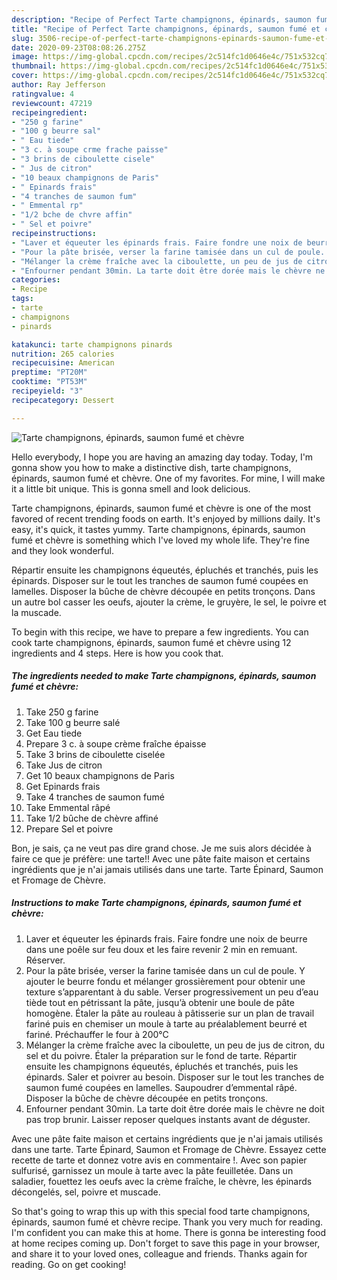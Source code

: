 ```yaml
---
description: "Recipe of Perfect Tarte champignons, épinards, saumon fumé et chèvre"
title: "Recipe of Perfect Tarte champignons, épinards, saumon fumé et chèvre"
slug: 3506-recipe-of-perfect-tarte-champignons-epinards-saumon-fume-et-chevre
date: 2020-09-23T08:08:26.275Z
image: https://img-global.cpcdn.com/recipes/2c514fc1d0646e4c/751x532cq70/tarte-champignons-epinards-saumon-fume-et-chevre-photo-principale-de-la-recette.jpg
thumbnail: https://img-global.cpcdn.com/recipes/2c514fc1d0646e4c/751x532cq70/tarte-champignons-epinards-saumon-fume-et-chevre-photo-principale-de-la-recette.jpg
cover: https://img-global.cpcdn.com/recipes/2c514fc1d0646e4c/751x532cq70/tarte-champignons-epinards-saumon-fume-et-chevre-photo-principale-de-la-recette.jpg
author: Ray Jefferson
ratingvalue: 4
reviewcount: 47219
recipeingredient:
- "250 g farine"
- "100 g beurre sal"
- " Eau tiede"
- "3 c. à soupe crme frache paisse"
- "3 brins de ciboulette cisele"
- " Jus de citron"
- "10 beaux champignons de Paris"
- " Epinards frais"
- "4 tranches de saumon fum"
- " Emmental rp"
- "1/2 bche de chvre affin"
- " Sel et poivre"
recipeinstructions:
- "Laver et équeuter les épinards frais. Faire fondre une noix de beurre dans une poêle sur feu doux et les faire revenir 2 min en remuant. Réserver."
- "Pour la pâte brisée, verser la farine tamisée dans un cul de poule. Y ajouter le beurre fondu et mélanger grossièrement pour obtenir une texture s’apparentant à du sable. Verser progressivement un peu d’eau tiède tout en pétrissant la pâte, jusqu’à obtenir une boule de pâte homogène. Étaler la pâte au rouleau à pâtisserie sur un plan de travail fariné puis en chemiser un moule à tarte au préalablement beurré et fariné. Préchauffer le four à 200°C"
- "Mélanger la crème fraîche avec la ciboulette, un peu de jus de citron, du sel et du poivre. Étaler la préparation sur le fond de tarte. Répartir ensuite les champignons équeutés, épluchés et tranchés, puis les épinards. Saler et poivrer au besoin. Disposer sur le tout les tranches de saumon fumé coupées en lamelles. Saupoudrer d’emmental râpé. Disposer la bûche de chèvre découpée en petits tronçons."
- "Enfourner pendant 30min. La tarte doit être dorée mais le chèvre ne doit pas trop brunir. Laisser reposer quelques instants avant de déguster."
categories:
- Recipe
tags:
- tarte
- champignons
- pinards

katakunci: tarte champignons pinards 
nutrition: 265 calories
recipecuisine: American
preptime: "PT20M"
cooktime: "PT53M"
recipeyield: "3"
recipecategory: Dessert

---
```



![Tarte champignons, épinards, saumon fumé et chèvre](https://img-global.cpcdn.com/recipes/2c514fc1d0646e4c/751x532cq70/tarte-champignons-epinards-saumon-fume-et-chevre-photo-principale-de-la-recette.jpg)

Hello everybody, I hope you are having an amazing day today. Today, I'm gonna show you how to make a distinctive dish, tarte champignons, épinards, saumon fumé et chèvre. One of my favorites. For mine, I will make it a little bit unique. This is gonna smell and look delicious.

Tarte champignons, épinards, saumon fumé et chèvre is one of the most favored of recent trending foods on earth. It's enjoyed by millions daily. It's easy, it's quick, it tastes yummy. Tarte champignons, épinards, saumon fumé et chèvre is something which I've loved my whole life. They're fine and they look wonderful.

Répartir ensuite les champignons équeutés, épluchés et tranchés, puis les épinards. Disposer sur le tout les tranches de saumon fumé coupées en lamelles. Disposer la bûche de chèvre découpée en petits tronçons. Dans un autre bol casser les oeufs, ajouter la crème, le gruyère, le sel, le poivre et la muscade.


To begin with this recipe, we have to prepare a few ingredients. You can cook tarte champignons, épinards, saumon fumé et chèvre using 12 ingredients and 4 steps. Here is how you cook that.

<!--inarticleads1-->

##### The ingredients needed to make Tarte champignons, épinards, saumon fumé et chèvre:

1. Take 250 g farine
1. Take 100 g beurre salé
1. Get  Eau tiede
1. Prepare 3 c. à soupe crème fraîche épaisse
1. Take 3 brins de ciboulette ciselée
1. Take  Jus de citron
1. Get 10 beaux champignons de Paris
1. Get  Epinards frais
1. Take 4 tranches de saumon fumé
1. Take  Emmental râpé
1. Take 1/2 bûche de chèvre affiné
1. Prepare  Sel et poivre


Bon, je sais, ça ne veut pas dire grand chose. Je me suis alors décidée à faire ce que je préfère: une tarte!! Avec une pâte faite maison et certains ingrédients que je n&#39;ai jamais utilisés dans une tarte. Tarte Épinard, Saumon et Fromage de Chèvre. 

<!--inarticleads2-->

##### Instructions to make Tarte champignons, épinards, saumon fumé et chèvre:

1. Laver et équeuter les épinards frais. Faire fondre une noix de beurre dans une poêle sur feu doux et les faire revenir 2 min en remuant. Réserver.
1. Pour la pâte brisée, verser la farine tamisée dans un cul de poule. Y ajouter le beurre fondu et mélanger grossièrement pour obtenir une texture s’apparentant à du sable. Verser progressivement un peu d’eau tiède tout en pétrissant la pâte, jusqu’à obtenir une boule de pâte homogène. Étaler la pâte au rouleau à pâtisserie sur un plan de travail fariné puis en chemiser un moule à tarte au préalablement beurré et fariné. Préchauffer le four à 200°C
1. Mélanger la crème fraîche avec la ciboulette, un peu de jus de citron, du sel et du poivre. Étaler la préparation sur le fond de tarte. Répartir ensuite les champignons équeutés, épluchés et tranchés, puis les épinards. Saler et poivrer au besoin. Disposer sur le tout les tranches de saumon fumé coupées en lamelles. Saupoudrer d’emmental râpé. Disposer la bûche de chèvre découpée en petits tronçons.
1. Enfourner pendant 30min. La tarte doit être dorée mais le chèvre ne doit pas trop brunir. Laisser reposer quelques instants avant de déguster.


Avec une pâte faite maison et certains ingrédients que je n&#39;ai jamais utilisés dans une tarte. Tarte Épinard, Saumon et Fromage de Chèvre. Essayez cette recette de tarte et donnez votre avis en commentaire !. Avec son papier sulfurisé, garnissez un moule à tarte avec la pâte feuilletée. Dans un saladier, fouettez les oeufs avec la crème fraîche, le chèvre, les épinards décongelés, sel, poivre et muscade. 

So that's going to wrap this up with this special food tarte champignons, épinards, saumon fumé et chèvre recipe. Thank you very much for reading. I'm confident you can make this at home. There is gonna be interesting food at home recipes coming up. Don't forget to save this page in your browser, and share it to your loved ones, colleague and friends. Thanks again for reading. Go on get cooking!
